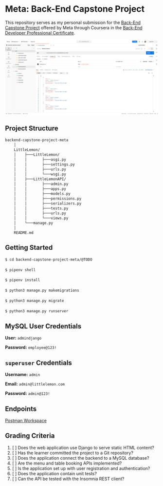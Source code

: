 # Meta: Back-End Capstone Project

This repository serves as my personal submission for the [Back-End Capstone Project](https://www.coursera.org/learn/back-end-developer-capstone?specialization=meta-back-end-developer) offered by Meta through Coursera in the [Back-End Developer Professional Certificate](https://www.coursera.org/professional-certificates/meta-back-end-developer).



![Postman Workspace](./workspace.png)


## Project Structure

```
backend-capstone-project-meta
    │
    LittleLemon/
    │    ├───LittleLemon/
    │    │       ├───asgi.py
    │    │       ├───settings.py
    │    │       ├───urls.py
    │    │       └───wsgi.py
    │    ├───LittleLemonAPI/
    │    │       ├───admin.py
    │    │       ├───apps.py
    │    │       ├───models.py
    │    │       ├───permissions.py
    │    │       ├───serializers.py
    │    │       ├───tests.py
    │    │       ├───urls.py
    │    │       └───views.py
    │    └───manage.py
    │
    README.md
```





## Getting Started

```bash
$ cd backend-capstone-project-meta/@TODO

$ pipenv shell

$ pipenv install

$ python3 manage.py makemigrations 

$ python3 manage.py migrate

$ python3 manage.py runserver
```





## MySQL User Credentials

**User:** `admindjango`

**Password:** `employee@123!`





## `superuser` Credentials

**Username:** `admin`

**Email:** `admin@littlelemon.com`

**Password:** `admin@123!`





## Endpoints

[Postman Workspace](https://www.postman.com/jesusgraterol/workspace/backend-capstone-project)




## Grading Criteria

1. [ ] Does the web application use Django to serve static HTML content?
2. [ ] Has the learner committed the project to a Git repository?
3. [ ] Does the application connect the backend to a MySQL database?
4. [ ] Are the menu and table booking APIs implemented?
5. [ ] Is the application set up with user registration and authentication?
6. [ ] Does the application contain unit tests?
7. [ ] Can the API be tested with the Insomnia REST client?